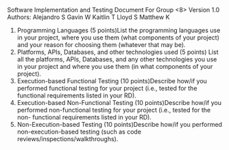 Software Implementation and Testing 
Document 
For
Group <8>
Version 1.0
Authors: 
Alejandro S
Gavin W
Kaitlin T
Lloyd S
Matthew K
1. Programming Languages (5 points)List the programming languages use in your project, where you use them (what components of 
your project) and your reason for choosing them (whatever that may be). 
2. Platforms, APIs, Databases, and other technologies used (5 points) List all the platforms, APIs, Databases, and any other technologies you use in your project and 
where you use them (in what components of your project).
3. Execution-based Functional Testing (10 points)Describe how/if you performed functional testing for your project (i.e., tested for the functional 
requirements listed in your RD). 
4. Execution-based Non-Functional Testing (10 points)Describe how/if you performed non-functional testing for your project (i.e., tested for the non-
functional requirements listed in your RD). 
5. Non-Execution-based Testing (10 points)Describe how/if you performed non-execution-based testing (such as code 
reviews/inspections/walkthroughs).
